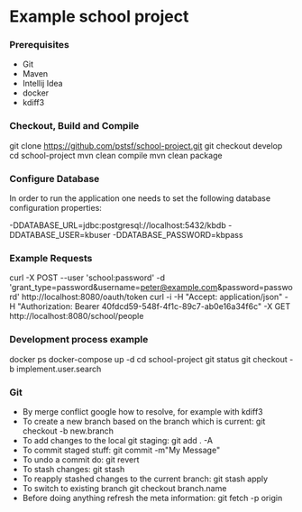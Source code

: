 # Example school project

### Prerequisites

* Git
* Maven
* Intellij Idea
* docker
* kdiff3

### Checkout, Build and Compile
git clone https://github.com/pstsf/school-project.git
git checkout develop
cd school-project
mvn clean compile
mvn clean package

### Configure Database
In order to run the application one needs to set the following database configuration properties:

-DDATABASE_URL=jdbc:postgresql://localhost:5432/kbdb 
-DDATABASE_USER=kbuser 
-DDATABASE_PASSWORD=kbpass

### Example Requests
curl -X POST --user 'school:password' -d 'grant_type=password&username=peter@example.com&password=password' http://localhost:8080/oauth/token
curl -i -H "Accept: application/json" -H "Authorization: Bearer 40fdcd59-548f-4f1c-89c7-ab0e16a34f6c" -X GET http://localhost:8080/school/people
 
### Development process example
docker ps
docker-compose up -d
cd school-project
git status
git checkout -b implement.user.search 

### Git

* By merge conflict google how to resolve, for example with kdiff3
* To create a new branch based on the branch which is current: git checkout -b new.branch
* To add changes to the local git staging: git add . -A
* To commit staged stuff: git commit -m"My Message"
* To undo a commit do: git revert 
* To stash changes: git stash
* To reapply stashed changes to the current branch: git stash apply
* To switch to existing branch git checkout branch.name
* Before doing anything refresh the meta information: git fetch -p origin
